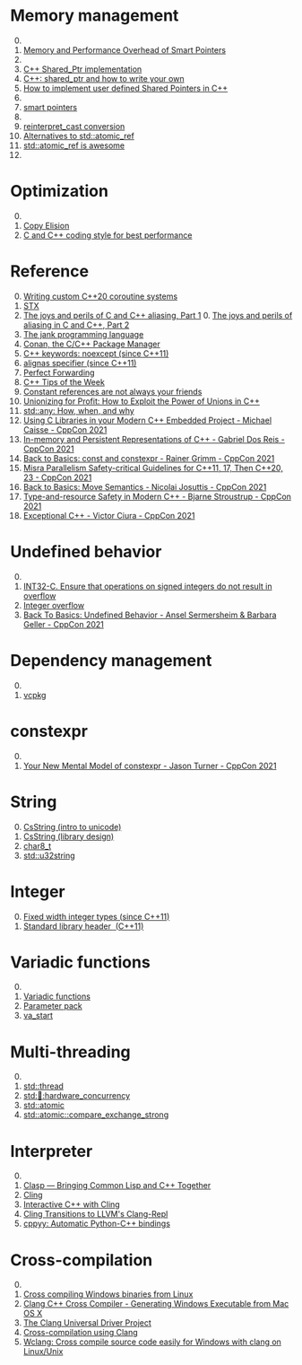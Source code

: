 # Memory management

0. []()
0. [Memory and Performance Overhead of Smart Pointers](https://www.modernescpp.com/index.php/memory-and-performance-overhead-of-smart-pointer)
0. [](https://coderedirect.com/questions/464444/c-atomic-cascompare-and-swap-operation-does-not-change-value)
0. [C++ Shared_Ptr implementation](https://codereview.stackexchange.com/questions/254279/c-shared-ptr-implementation)
0. [C++: shared_ptr and how to write your own](https://medium.com/analytics-vidhya/c-shared-ptr-and-how-to-write-your-own-d0d385c118ad)
0. [How to implement user defined Shared Pointers in C++](https://www.geeksforgeeks.org/how-to-implement-user-defined-shared-pointers-in-c/)
0. [](https://en.cppreference.com/w/cpp/memory/shared_ptr)
0. [smart pointers](https://en.cppreference.com/book/intro/smart_pointers)
0. [](https://en.cppreference.com/w/cpp/numeric/bit_cast)
0. [reinterpret_cast conversion](https://en.cppreference.com/w/cpp/language/reinterpret_cast)
0. [Alternatives to std::atomic_ref](https://stackoverflow.com/questions/67620813/alternatives-to-stdatomic-ref)
0. [std::atomic_ref is awesome](https://www.reddit.com/r/cpp/comments/i8ckxr/stdatomic_ref_is_awesome/)
0. [](https://en.cppreference.com/w/cpp/atomic/atomic_ref)

# Optimization

0. []()
0. [Copy Elision](https://www.youtube.com/watch?v=_zZWUZEwXk8)
0. [C and C++ coding style for best performance](https://www.ibm.com/docs/en/aix/7.1?topic=implementation-c-c-coding-style-best-performance)

# Reference

0. [Writing custom C++20 coroutine systems](https://www.chiark.greenend.org.uk/~sgtatham/quasiblog/coroutines-c++20/)
0. [STX](https://lamarrr.github.io/STX/)
0. [The joys and perils of C and C++ aliasing, Part 1](https://developers.redhat.com/blog/2020/06/02/the-joys-and-perils-of-c-and-c-aliasing-part-1#)
	0. [The joys and perils of aliasing in C and C++, Part 2](https://developers.redhat.com/blog/2020/06/03/the-joys-and-perils-of-aliasing-in-c-and-c-part-2)
0. [The jank programming language](https://jank-lang.org/)
0. [Conan, the C/C++ Package Manager](https://conan.io/)
0. [C++ keywords: noexcept (since C++11)](https://en.cppreference.com/w/cpp/keyword/noexcept)
0. [alignas specifier (since C++11)](https://en.cppreference.com/w/cpp/language/alignas)
0. [Perfect Forwarding](https://www.modernescpp.com/index.php/perfect-forwarding)
0. [C++ Tips of the Week](https://abseil.io/tips/)
0. [Constant references are not always your friends](https://belaycpp.com/2022/02/15/constant-references-are-not-always-your-friends/)
0. [Unionizing for Profit: How to Exploit the Power of Unions in C++](https://dev-discuss.pytorch.org/t/unionizing-for-profit-how-to-exploit-the-power-of-unions-in-c/444)
0. [std::any: How, when, and why](https://devblogs.microsoft.com/cppblog/stdany-how-when-and-why/)
0. [Using C Libraries in your Modern C++ Embedded Project - Michael Caisse - CppCon 2021](https://www.youtube.com/watch?v=Ototzy-nP4M)
0. [In-memory and Persistent Representations of C++ - Gabriel Dos Reis - CppCon 2021](https://www.youtube.com/watch?v=39wlNRk-nAg)
0. [Back to Basics: const and constexpr - Rainer Grimm - CppCon 2021](https://www.youtube.com/watch?v=tA6LbPyYdco)
0. [Misra Parallelism Safety-critical Guidelines for C++11, 17, Then C++20, 23 - CppCon 2021](https://www.youtube.com/watch?v=hVv7Nc3f4Jo)
0. [Back to Basics: Move Semantics - Nicolai Josuttis - CppCon 2021](https://www.youtube.com/watch?v=Bt3zcJZIalk)
0. [Type-and-resource Safety in Modern C++ - Bjarne Stroustrup - CppCon 2021](https://www.youtube.com/watch?v=l3rvjWfBzZI)
0. [Exceptional C++ - Victor Ciura - CppCon 2021](https://www.youtube.com/watch?v=SjlfhyZn2yA)

# Undefined behavior

0. []()
0. [INT32-C. Ensure that operations on signed integers do not result in overflow](https://wiki.sei.cmu.edu/confluence/display/c/INT32-C.+Ensure+that+operations+on+signed+integers+do+not+result+in+overflow)
0. [Integer overflow](https://en.wikipedia.org/wiki/Integer_overflow#Handling)
0. [Back To Basics: Undefined Behavior - Ansel Sermersheim & Barbara Geller - CppCon 2021](https://www.youtube.com/watch?v=NpL9YnxnOqM)

# Dependency management

0. []()
0. [vcpkg](https://vcpkg.io/en/index.html)

# constexpr

0. []()
0. [Your New Mental Model of constexpr - Jason Turner - CppCon 2021](https://www.youtube.com/watch?v=MdrfPSUtMVM)

# String

0. [CsString (intro to unicode)](https://www.youtube.com/watch?v=nYzi0-VAXQM)
0. [CsString (library design)](https://www.youtube.com/watch?v=w_kD-qAkoH0)
0. [char8_t](https://www.youtube.com/watch?v=vOOLXvu-xtU)
0. [std::u32string](https://www.cplusplus.com/reference/string/u32string/)

# Integer

0. [Fixed width integer types (since C++11)](https://en.cppreference.com/w/cpp/types/integer)
0. [Standard library header <cstdint> (C++11)](https://en.cppreference.com/w/cpp/header/cstdint)

# Variadic functions

0. []()
0. [Variadic functions](https://en.cppreference.com/w/cpp/utility/variadic)
0. [Parameter pack](https://en.cppreference.com/w/cpp/language/parameter_pack)
0. [va_start](https://www.cplusplus.com/reference/cstdarg/va_start/)

# Multi-threading

0. []()
0. [std::thread](https://en.cppreference.com/w/cpp/thread/thread)
0. [std::thread::hardware_concurrency](https://en.cppreference.com/w/cpp/thread/thread/hardware_concurrency)
0. [std::atomic](https://en.cppreference.com/w/cpp/atomic/atomic)
0. [std::atomic::compare_exchange_strong](https://www.cplusplus.com/reference/atomic/atomic/compare_exchange_strong/)

# Interpreter

0. []()
0. [Clasp — Bringing Common Lisp and C++ Together](https://github.com/clasp-developers/clasp)
0. [Cling](https://root.cern/cling/)
0. [Interactive C++ with Cling](https://blog.llvm.org/posts/2020-11-30-interactive-cpp-with-cling/)
0. [Cling Transitions to LLVM's Clang-Repl](https://root.cern/blog/cling-in-llvm/)
0. [cppyy: Automatic Python-C++ bindings](https://cppyy.readthedocs.io/en/latest/index.html)

# Cross-compilation

0. []()
0. [Cross compiling Windows binaries from Linux](https://jake-shadle.github.io/xwin/)
0. [Clang C++ Cross Compiler - Generating Windows Executable from Mac OS X](https://stackoverflow.com/questions/23248989/clang-c-cross-compiler-generating-windows-executable-from-mac-os-x)
0. [The Clang Universal Driver Project](https://clang.llvm.org/UniversalDriver.html)
0. [Cross-compilation using Clang](https://clang.llvm.org/docs/CrossCompilation.html)
0. [Wclang: Cross compile source code easily for Windows with clang on Linux/Unix](https://github.com/tpoechtrager/wclang)

